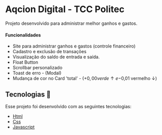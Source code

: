

# Aqcion Digital - TCC Politec
Projeto desenvolvido para administrar melhor ganhos e gastos.

#### Funcionalidades
* Site para administrar ganhos e gastos (controle financeiro)
* Cadastro e exclusão de transações
* Visualização do saldo de entrada e saída.
* Float Button
* Scrollbar personalizado
* Toast de erro - (Modal)
* Mudança de cor no Card 'total' - (+$0,00 verde ↑ e -$0,01 vermelho ↓)

## Tecnologias 🚀
Esse projeto foi desenvolvido com as seguintes tecnologias:

- [Html](https://pt.wikipedia.org/wiki/HTML)
- [Css](https://pt.wikipedia.org/wiki/Cascading_Style_Sheets)
- [Javascript](https://pt.wikipedia.org/wiki/JavaScript)
